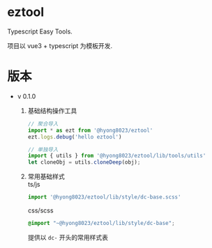 # eztool

Typescript Easy Tools. 

项目以 vue3 + typescript 为模板开发. 

# 版本

- v 0.1.0
  1. 基础结构操作工具
      ```javascript
      // 聚合导入
      import * as ezt from '@hyong8023/eztool'
      ezt.logs.debug('hello eztool')
     
      // 单独导入
      import { utils } from '@hyong8023/eztool/lib/tools/utils'
      let cloneObj = utils.cloneDeep(obj);
      ```

  2. 常用基础样式  
     ts/js
     ```typescript
     import '@hyong8023/eztool/lib/style/dc-base.scss'
     ```
     css/scss
     ```scss
     @import "~@hyong8023/eztool/lib/style/dc-base";
     ```
     提供以 `dc-` 开头的常用样式表

